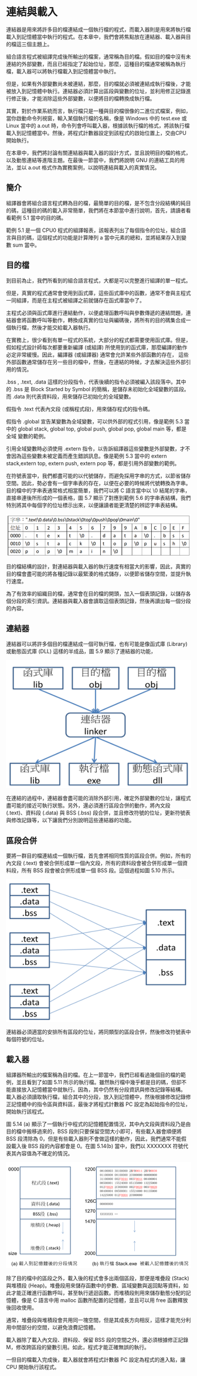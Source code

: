 # 連結與載入

連結器是用來將許多目的檔連結成一個執行檔的程式，而載入器則是用來將執行檔載入到記憶體當中執行的程式。在本章中，我們會將焦點放在連結器、載入器與目的檔這三個主題上。

組合語言程式被組譯完成後所輸出的檔案，通常稱為目的檔。假如目的檔中沒有未連結的外部變數，而且已經指定了起始位址，那麼，這種目的檔通常被稱為執行檔，載入器可以將執行檔載入到記憶體當中執行。

但是，如果有外部變數尚未被連結，那麼，目的檔就必須被連結成執行檔後，才能被放入到記憶體中執行。連結器必須計算出區段與變數的位址，並利用修正記錄進行修正後，才能消除這些外部變數，以便將目的檔轉換成執行檔。

其實，對於作業系統而言，執行檔只是一種與目的檔很像的二進位式檔案，例如，當你啟動命令列視窗，輸入某個執行檔的名稱，像是 Windows 中的 test.exe 或Linux 當中的 a.out 時，命令列會呼叫載入器，根據該執行檔的格式，將該執行檔載入到記憶體當中。然後，將程式計數器設定到該程式的啟始位置上，交由CPU 開始執行。

在本章中，我們將討論有關連結器與載入器的設計方式，並且說明目的檔的格式，以及動態連結等進階主題。在最後一節當中，我們將說明 GNU 的連結工具的用法，並以 a.out 格式作為實務案例，以說明連結與載入的真實情況。

## 簡介

組譯器會將組合語言程式轉為目的檔，最簡單的目的檔，是不包含分段結構的純目的碼，這種目的碼的載入非常簡單，我們將在本節當中進行說明，首先，請讀者看看範例 5.1 當中的目的碼。

範例 5.1 是一個 CPU0 程式的組譯報表，該報表列出了每個指令的位址，組合語言與目的碼，這個程式的功能是計算陣列 a 當中元素的總和，並將結果存入到變數 sum 當中。

## 目的檔

到目前為止，我們所看到的組合語言程式，大都是可以完整進行組譯的單一程式。

但是，真實的程式通常會使用到函式庫，這些函式庫中的函數，通常不會與主程式一同組譯，而是在主程式被組譯之前就儲存在函式庫當中了。

主程式必須與函式庫進行連結動作，以便處理函數呼叫與參數傳遞的連結問題，連結器會將函數呼叫等動作，轉換成真實的位址與編碼後，將所有的目的碼集合成一個執行檔，然後才能交給載入器執行。

在實務上，很少看到有單一程式的系統，大部分的程式都需要使用函式庫。但是，假如程式設計師每次都要重新編譯 (或組譯) 所使用到的函式庫，那麼編譯的動作必定非常緩慢。因此，編譯器 (或組譯器) 通常會允許某些外部函數的存在，
這些外部函數通常儲存在另一些目的檔中，然後，在連結的時候，才去解決這些外部引用的情況。

 .bss , .text, .data 這樣的分段指令，代表後續的指令必須被編入該段落中。其中的 .bss 是 Block Started by Symbol 的簡稱，是儲存未初始化全域變數的區段。而 .data 則代表資料段，用來儲存已初始化的全域變數。

假指令 .text 代表內文段 (或稱程式段)，用來儲存程式的指令碼。

假指令 .global 宣告某變數為全域變數，可以供外部的程式引用，像是範例 5.3 當中的 global stack, global top, global push, global pop, global main 等，都是全域
變數的範例。

引用全域變數時必須使用 .extern 指令，以告訴組譯器這些變數是外部變數，才不會因為這些變數未被定義而產生錯誤訊息。像是範例 5.3 當中的 extern stack,extern top, extern push, extern pop 等，都是引用外部變數的範例。

在符號表當中，我們都盡可能的以代號儲存，而避免採用字串的方式，以節省儲存空間。因此，勢必會有一個字串表的存在，以便在必要的時候將代號轉換為字串。目的檔中的字串表通常格式相當簡單，我們可以將 C 語言當中以 \0 結尾的字串，直接串連後所形成的一個表格，圖 5.7 顯示了對應到範例 5.6 的字串表結構，我們特別將其中每個字的位址標示出來，以便讓讀者能更清楚的辨認字串表結構。

![](./img/stringTable.png)

目的檔結構的設計，對連結器與載入器的執行速度有相當大的影響，因此，真實的目的檔會盡可能的將各種記錄以最緊湊的格式儲存，以便節省儲存空間，並提升執行速度。

為了有效率的組織目的檔，通常會在目的檔的開頭，加入一個表頭記錄，以儲存各個分段的索引資訊。連結器與載入器會讀取這個表頭記錄，然後再讀出每一個分段的內容。

## 連結器

連結器可以將許多個目的檔連結成一個可執行檔，也有可能是像函式庫 (Library) 或動態函式庫 (DLL) 這樣的半成品，圖 5.9 顯示了連結器的功能，

![](./img/linker.png)

在連結的過程中，連結器會盡可能的消除外部引用，確定外部變數的位址，讓程式盡可能的接近可執行狀態。另外，還必須進行區段合併的動作，將內文段 (.text)、資料段 (.data) 與 BSS (.bss) 段合併，並且修改符號的位址，更新符號表與修改記錄等，以下讓我們分別說明這些連結器的功能。

## 區段合併

要將一群目的檔連結成一個執行檔，首先會將相同性質的區段合併。例如，所有的內文段 (.text) 會被合併形成單一個內文段，所有的資料段會被合併形成單一個資料段，所有 BSS 段會被合併形成單一個 BSS 段。這個過程如圖 5.10 所示。

![](./img/linkerSegMerge.png)

連結器必須適當的安排所有區段的位址，將同類型的區段合併，然後修改符號表中每個符號的位址。

## 載入器

組譯器所輸出的檔案稱為目的檔。在上一節當中，我們已經看過幾個目的檔的範例，並且看到了如圖 5.11 所示的執行檔。雖然執行檔中幾乎都是目的碼，但卻不能直接放入記憶體當中就執行。因為，其中仍然有分段資訊與修改記錄等結構。
載入器必須讀取執行檔，組合其中的分段，放入到記憶體中，然後根據修改記錄修正記憶體中的指令區與資料區，最後才將程式計數器 PC 設定為起始指令的位址，開始執行該程式。

圖 5.14 (a) 顯示了一個執行中程式的記憶體配置情況，其中內文段與資料段乃是由目的檔中搬移過來的，BSS 段則只要保留空間大小即可，有些載入器會順便將BSS 段清除為 0，但是有些載入器則不會做這樣的動作，因此，我們通常不能假設載入後 BSS 段的內容都會是 0。在圖 5.14(b) 當中，我們以 XXXXXXX 符號代表其內容值為不確定的情況。

![](./img/loaderMemoryLayout.png)

除了目的檔中的區段之外，載入後的程式會多出兩個區段，那便是堆疊段 (Stack)與堆積段 (Heap)。堆疊段用來儲存函數中的參數、區域變數與返回點等資料，如此才能正確進行函數呼叫，甚至執行遞迴函數。而堆積段則用來儲存動態分配的記憶體，像是 C 語言中用 malloc 函數所配置的記憶體，並且可以用 free 函數釋放後回收使用。

通常，堆疊段與堆積段會共用同一塊空間，但是其成長方向相反，這樣才能充分利用中間部分的空間，以避免浪費記憶體。

載入器除了載入內文段、資料段、保留 BSS 段的空間之外，還必須根據修正記錄 M，修改跨區段的變數引用。如此，程式才能正確無誤的執行。

一但目的檔載入完成後，載入器就會將程式計數器 PC 設定為程式的進入點，讓 CPU 開始執行該程式。
